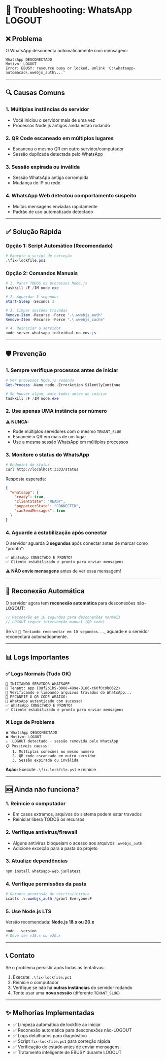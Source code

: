 # 🔧 Troubleshooting: WhatsApp LOGOUT

## ❌ Problema

O WhatsApp desconecta automaticamente com mensagem:
```
WhatsApp DESCONECTADO
Motivo: LOGOUT
Error: EBUSY: resource busy or locked, unlink 'C:\whatsapp-automacao\.wwebjs_auth\...'
```

---

## 🔍 Causas Comuns

### 1. **Múltiplas instâncias do servidor**
- Você iniciou o servidor mais de uma vez
- Processos Node.js antigos ainda estão rodando

### 2. **QR Code escaneado em múltiplos lugares**
- Escaneou o mesmo QR em outro servidor/computador
- Sessão duplicada detectada pelo WhatsApp

### 3. **Sessão expirada ou inválida**
- Sessão WhatsApp antiga corrompida
- Mudança de IP ou rede

### 4. **WhatsApp Web detectou comportamento suspeito**
- Muitas mensagens enviadas rapidamente
- Padrão de uso automatizado detectado

---

## ✅ Solução Rápida

### **Opção 1: Script Automático (Recomendado)**

```powershell
# Execute o script de correção
.\fix-lockfile.ps1
```

### **Opção 2: Comandos Manuais**

```powershell
# 1. Parar TODOS os processos Node.js
taskkill /F /IM node.exe

# 2. Aguardar 3 segundos
Start-Sleep -Seconds 3

# 3. Limpar sessões travadas
Remove-Item -Recurse -Force ".\.wwebjs_auth"
Remove-Item -Recurse -Force ".\.wwebjs_cache"

# 4. Reiniciar o servidor
node server-whatsapp-individual-no-env.js
```

---

## 🛡️ Prevenção

### 1. **Sempre verifique processos antes de iniciar**

```powershell
# Ver processos Node.js rodando
Get-Process -Name node -ErrorAction SilentlyContinue

# Se houver algum, mate todos antes de iniciar
taskkill /F /IM node.exe
```

### 2. **Use apenas UMA instância por número**

⚠️ **NUNCA:**
- Rode múltiplos servidores com o mesmo `TENANT_SLUG`
- Escaneie o QR em mais de um lugar
- Use a mesma sessão WhatsApp em múltiplos processos

### 3. **Monitore o status do WhatsApp**

```bash
# Endpoint de status
curl http://localhost:3333/status
```

Resposta esperada:
```json
{
  "whatsapp": {
    "ready": true,
    "clientState": "READY",
    "puppeteerState": "CONNECTED",
    "canSendMessages": true
  }
}
```

### 4. **Aguarde a estabilização após conectar**

O servidor aguarda **3 segundos** após conectar antes de marcar como "pronto":

```
✅ WhatsApp CONECTADO E PRONTO!
✅ Cliente estabilizado e pronto para enviar mensagens
```

⚠️ **NÃO envie mensagens** antes de ver essa mensagem!

---

## 🔄 Reconexão Automática

O servidor agora tem **reconexão automática** para desconexões não-LOGOUT:

```javascript
// Reconexão em 10 segundos para desconexões normais
// LOGOUT requer intervenção manual (QR code)
```

Se vir `🔄 Tentando reconectar em 10 segundos...`, aguarde e o servidor reconectará automaticamente.

---

## 📊 Logs Importantes

### ✅ **Logs Normais (Tudo OK)**

```
🚀 INICIANDO SERVIDOR WHATSAPP
🏢 Tenant: app (08f2b1b9-3988-489e-8186-c60f0c0b0622)
🧹 Verificando e limpando arquivos travados do WhatsApp...
📱 ESCANEIE O QR CODE ABAIXO:
🔑 WhatsApp autenticado com sucesso!
✅ WhatsApp CONECTADO E PRONTO!
✅ Cliente estabilizado e pronto para enviar mensagens
```

### ❌ **Logs de Problema**

```
❌ WhatsApp DESCONECTADO
❌ Motivo: LOGOUT
⚠️  LOGOUT detectado - sessão removida pelo WhatsApp
📋 Possíveis causas:
   1. Múltiplas conexões no mesmo número
   2. QR code escaneado em outro servidor
   3. Sessão expirada ou inválida
```

**Ação:** Execute `.\fix-lockfile.ps1` e reinicie

---

## 🆘 Ainda não funciona?

### 1. **Reinicie o computador**
- Em casos extremos, arquivos do sistema podem estar travados
- Reiniciar libera TODOS os recursos

### 2. **Verifique antivírus/firewall**
- Alguns antivírus bloqueiam o acesso aos arquivos `.wwebjs_auth`
- Adicione exceção para a pasta do projeto

### 3. **Atualize dependências**

```powershell
npm install whatsapp-web.js@latest
```

### 4. **Verifique permissões da pasta**

```powershell
# Garanta permissão de escrita/leitura
icacls .\.wwebjs_auth /grant Everyone:F
```

### 5. **Use Node.js LTS**

Versão recomendada: **Node.js 18.x ou 20.x**

```powershell
node --version
# Deve ser v18.x ou v20.x
```

---

## 📞 Contato

Se o problema persistir após todas as tentativas:

1. Execute: `.\fix-lockfile.ps1`
2. Reinicie o computador
3. Verifique se não há **outras instâncias** do servidor rodando
4. Tente usar uma **nova sessão** (diferente `TENANT_SLUG`)

---

## ✨ Melhorias Implementadas

- ✅ Limpeza automática de lockfile ao iniciar
- ✅ Reconexão automática para desconexões não-LOGOUT
- ✅ Logs detalhados para diagnóstico
- ✅ Script `fix-lockfile.ps1` para correção rápida
- ✅ Verificação de estado antes de enviar mensagens
- ✅ Tratamento inteligente de EBUSY durante LOGOUT
